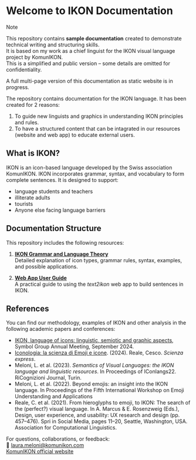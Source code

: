 # Welcome to IKON Documentation

> [!NOTE]  
> This repository contains **sample documentation** created to demonstrate technical writing and structuring skills.  
It is based on my work as a chief linguist for the IKON visual language project by KomunIKON.  
This is a simplified and public version – some details are omitted for confidentiality.
<p>A full multi-page version of this documentation as static website is in progress.</p>

The repository contains documentation for the IKON language. 
It has been created for 2 reasons:

1. To guide new linguists and graphics in understanding IKON principles and rules.
2. To have a structured content that can be intagrated in our resources (website and web app) to educate external users. 

## What is IKON?

IKON is an icon-based language developed by the Swiss association KomunIKON. IKON incorporates grammar, syntax, and vocabulary to form complete sentences.
It is designed to support:
- language students and teachers
- illiterate adults
- tourists
- Anyone else facing language barriers

## Documentation Structure

This repository includes the following resources:

1. **[IKON Grammar and Language Theory](/theory/ikon-language.md)**  
   Detailed explanation of icon types, grammar rules, syntax, examples, and possible applications.  

2. **[Web App User Guide](/user-guide/webapp-guide.md)**  
   A practical guide to using the *text2ikon* web app to build sentences in IKON.

## References

You can find our methodology, examples of IKON and other analysis in the following academic papers and conferences:
- [IKON, language of icons: linguistic, semiotic and graphic aspects](https://www.youtube.com/watch?v=WAaFLqit6fQ), Symbol Group Annual Meeting, September 2024.
- [Iconologia: la scienza di Emoji e icone](https://scienzaexpress.it/2024/09/iconologia-la-scienza-di-emoji-e-icone/). (2024). Reale, Cesco. *Scienza express*.
- Meloni, L. et al. (2023). *Semantics of Visual Languages: the IKON language and linguistic resources*. In Proceedings of IConlangs22. RiCognizioni Journal, Turin.
- Meloni, L. et al. (2022). Beyond emojis: an insight into the IKON language. In Proceedings of the Fifth International Workshop on Emoji Understanding and Applications
- Reale, C. et al. (2021). From hieroglyphs to emoji, to IKON: The search of the (perfect?) visual language. In A. Marcus & E. Rosenzweig (Eds.), Design, user experience, and usability: UX research and design (pp. 457–476). Spri in Social Media, pages 11–20, Seattle, Washington, USA. Association for Computational Linguistics.


For questions, collaborations, or feedback:  
:e-mail: laura.meloni@komunikon.com  
[KomunIKON official website](https://komunikon.net)



